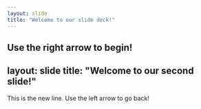 ```yaml
---
layout: slide
title: "Welcome to our slide deck!"
---
```


Use the right arrow to begin!
---
layout: slide
title: "Welcome to our second slide!"
---
This is the new line.
Use the left arrow to go back!
